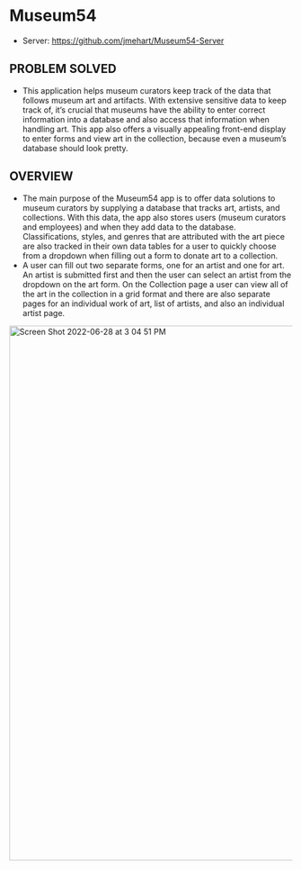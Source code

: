 <!-- TODO: UPDATE THE README -->
# Museum54
- Server: https://github.com/jmehart/Museum54-Server

## PROBLEM SOLVED
- This application helps museum curators keep track of the data that follows museum art and artifacts. With extensive sensitive data to keep track of, it’s crucial that museums have the ability to enter correct information into a database and also access that information when handling art. This app also offers a visually appealing front-end display to enter forms and view art in the collection, because even a museum’s database should look pretty.

## OVERVIEW 
- The main purpose of the Museum54 app is to offer data solutions to museum curators by supplying a database that tracks art, artists, and collections. With this data, the app also stores users (museum curators and employees) and when they add data to the database. Classifications, styles, and genres that are attributed with the art piece are also tracked in their own data tables for a user to quickly choose from a dropdown when filling out a form to donate art to a collection. 
- A user can fill out two separate forms, one for an artist and one for art. An artist is submitted first and then the user can select an artist from the dropdown on the art form. On the Collection page a user can view all of the art in the collection in a grid format and there are also separate pages for an individual work of art, list of artists, and also an individual artist page.

<img width="950" alt="Screen Shot 2022-06-28 at 3 04 51 PM" src="https://user-images.githubusercontent.com/96555058/176277463-ba482cdf-13d8-43c5-a0b0-dc48e3fca179.png">
